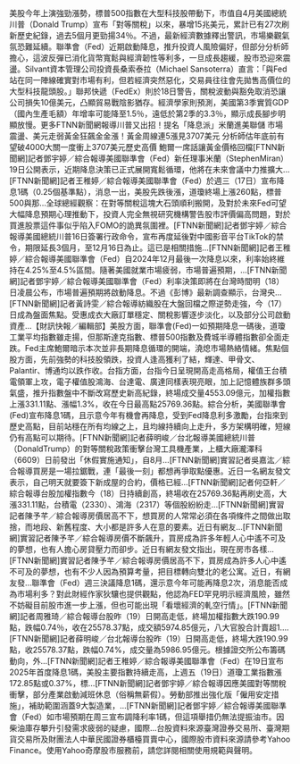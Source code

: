 美股今年上演強勁漲勢，標普500指數在大型科技股帶動下，市值自4月美國總統川普（Donald Trump）宣布「對等關稅」以來，暴增15兆美元，累計已有27次刷新歷史紀錄，過去5個月更勁揚34％。不過，最新經濟數據釋出警訊，市場樂觀氣氛恐難延續。聯準會（Fed）近期啟動降息，推升投資人風險偏好，但部分分析師擔心，這波反彈已消化貨幣寬鬆與經濟韌性等利多，一旦成長趨緩，股市恐迎來震盪。Silvant資本管理公司投資長桑索泰拉（Michael Sansoterra）直言：「與Fed站在同一陣線確實對市場有利，但若經濟突然惡化，交易員往往會先拋售高價位的大型科技龍頭股。」聯邦快遞（FedEx）則於18日警告，關稅波動與豁免取消恐讓公司損失10億美元，凸顯貿易戰陰影猶存。經濟學家則預測，美國第3季實質GDP（國內生產毛額）年增率可能降至1.5％，遠低於第2季的3.3％，顯示成長腳步明顯放慢。更多FTNN新聞網報導川普又出招！提名「降息派」米蘭進美聯儲 市場震盪、美元走弱黃金狂飆金金漲！黃金周線連5漲見3707美元 分析師估年底前有望破4000大關一度衝上3707美元歷史高價 鮑爾一席話讓黃金價格回檔[FTNN新聞網]記者鄧宇婷／綜合報導美國聯準會（Fed）新任理事米蘭（StephenMiran）19日公開表示，近期降息決策已正式展開寬鬆循環，他將在未來會議中力推擴大...[FTNN新聞網]記者王稚婷／綜合報導美國聯準會（Fed）於週三（17日）宣布降息1碼（0.25個基準點），消息一出，美股先跌後漲，道瓊終場上漲260點，標普500與那...全球總經觀察：在對等關稅這塊大石頭順利搬開，及對於未來Fed可望大幅降息預期心理推動下，投資人完全無視研究機構警告股市評價偏高問題，對於買進股票這件事似乎陷入FOMO的詭異氛圍裡。[FTNN新聞網]記者鄧宇婷／綜合報導美國總統川普16日簽署行政命令，宣布再度延後對中國影音平台TikTok的禁令，期限延長3個月，至12月16日為止。這已是相關措施...[FTNN新聞網]記者王稚婷／綜合報導美國聯準會（Fed）自2024年12月最後一次降息以來，利率始終維持在4.25%至4.5%區間。隨著美國就業市場疲弱，市場普遍預期，...[FTNN新聞網]記者鄧宇婷／綜合報導美國聯準會（Fed）利率決策即將在台灣時間明（18）日凌晨公布，市場普遍預期將啟動降息。不過《彭博》最新調查顯示，台灣央...[FTNN新聞網]記者黃詩雯／綜合報導紡織股在大盤回檔之際逆勢走強，今（17）日成為盤面焦點。受惠成衣大廠訂單穩定、關稅影響逐步淡化，以及部分公司啟動資產...【財訊快報／編輯部】美股方面，聯準會(Fed)一如預期降息一碼後，道瓊工業平均指數雖走揚，但那斯達克指數、標普500指數及費城半導體指數卻全面走跌。Fed主席鮑爾暗示本次並非長期降息循環的開端，澆熄市場熱絡情緒。焦點個股方面，先前強勢的科技股領跌，投資人逢高獲利了結，輝達、甲骨文、Palantir、博通均以跌作收。台指方面，台指今日呈現開高走高格局，權值王台積電領軍上攻，電子權值股鴻海、台達電、廣達同樣表現亮眼，加上記憶體族群多頭氣盛，推升指數盤中不斷改寫歷史新高紀錄，終場成交量4553.09億元，加權指數上漲331.11點、漲幅1.3%，收在今日最高點25769.36點。綜合分析，美國聯準會(Fed)宣布降息1碼，且示意今年有機會再降息，受到Fed降息利多激勵，台指來到歷史高點，目前站穩在所有均線之上，且均線持續向上走升，多方架構明確，短線仍有高點可以期待。[FTNN新聞網]記者薛明峻／台北報導美國總統川普（DonaldTrump）的對等關稅政策衝擊台灣工具機產業，上櫃大廠瀧澤科（6609）日前發出「休假實施通知」，自8月...[FTNN新聞網]實習記者吳嘉汯／綜合報導買房是一場拉鋸戰，連「最後一刻」都想再爭取點優惠。近日一名網友發文表示，自己明天就要簽下新成屋的合約，價格已經...[FTNN新聞網]記者何亞軒／綜合報導台股加權指數今（18）日持續創高，終場收在25769.36點再刷史高，大漲331.11點，台積電（2330）、鴻海（2317）等個股紛紛走...[FTNN新聞網]實習記者陳予芊／綜合報導房價居高不下，想買房的人常常必須在各項條件之間做出取捨，而地段、新舊程度、大小都是許多人在意的要素。近日有網友...[FTNN新聞網]實習記者陳予芊／綜合報導房價不斷飆升，買房成為許多年輕人心中遙不可及的夢想，也有人擔心房貸壓力而卻步。近日有網友發文指出，現在房市各樣...[FTNN新聞網]實習記者陳予芊／綜合報導房價居高不下，買房成為許多人心中遙不可及的夢想，也有不少人因為預算考量，把目標轉向雙北的老公寓。近日，有網友發...聯準會（Fed）週三決議降息1碼，還示意今年可能再降息2次，消息能否成為市場利多？對此財經作家狄驤也提供觀點，他認為FED罕見明示經濟風險，雖然不妨礙目前股市進一步上漲，但也可能出現「看壞經濟的軋空行情」。[FTNN新聞網]記者周雅琦／綜合報導台股昨（19）日開高走低，終場加權指數大跌190.99點，跌幅0.74％，收在25578.37點，成交額5974.85億元，八大官股合計賣超1....[FTNN新聞網]記者薛明峻／台北報導台股昨（19）日開高走低，終場大跌190.99點，收25578.37點，跌幅0.74%，成交量為5986.95億元。根據證交所公布籌碼動向，外...[FTNN新聞網]記者王稚婷／綜合報導美國聯準會（Fed）在19日宣布2025年首度降息1碼，美股主要指數持續走高，上週五（19日）道瓊工業指數漲172.85點或0.37%，標...[FTNN新聞網]記者鄧宇婷／綜合報導因應美國對等關稅衝擊，部分產業啟動減班休息（俗稱無薪假）。勞動部推出強化版「僱用安定措施」，補助範圍涵蓋9大製造業，...[FTNN新聞網]記者鄧宇婷／綜合報導美國聯準會（Fed）如市場預期在周三宣布調降利率1碼，但這項舉措仍無法提振油市。因柴油庫存攀升引發需求疲弱的疑慮，國際...台股資料來源臺灣證券交易所、臺灣期貨交易所及財團法人中華民國證券櫃檯買賣中心，國際股市資料來源請參考Yahoo Finance。使用Yahoo奇摩股市服務前，請您詳閱相關使用規範與聲明。